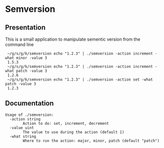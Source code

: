 # Semversion

## Presentation

This is a small application to manipulate sementic version from the command line

```
 ~/g/s/g/k/semversion echo "1.2.3" | ./semversion -action increment -what minor -value 3
 1.5.3
 ~/g/s/g/k/semversion echo "1.2.3" | ./semversion -action increment -what patch -value 3
 1.2.6
 ~/g/s/g/k/semversion echo "1.2.3" | ./semversion -action set -what patch -value 3
 1.2.3
```

## Documentation

```
Usage of ./semversion:
  -action string
    	Action to do: set, increment, decrement
  -value uint
    	The value to use during the action (default 1)
  -what string
    	Where to run the action: major, minor, patch (default "patch")
```